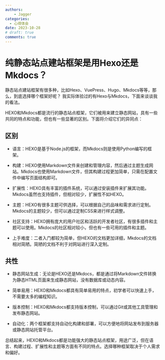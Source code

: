 ```yaml
---
authors: 
    - Jagger
categories:
  - 心得体会
date: 2023-10-28
# draft: true
comments: true
---
```

# 纯静态站点建站框架是用Hexo还是Mkdocs？

静态站点建站框架有很多种，比如Hexo、VuePress、Hugo、Mkdocs等等，那么，到底选择哪个框架好呢？
我实际体验过的有Hexo与Mkdocs，下面来谈谈我的看法。
<!-- more -->

HEXO和Mkdocs都是流行的静态站点框架，它们被用来建立静态网站，具有一些共同的特点和功能，但也有一些显著的区别。下面将介绍它们的异同点：

## 区别

- 语言：HEXO是基于Node.js的框架，而Mkdocs则是使用Python编写的框架。

- 构建：HEXO使用Markdown文件来创建和管理内容，然后通过主题生成网站。Mkdocs也使用Markdown文件，但其构建过程更加简单，只需在配置文件中编写页面结构即可。

- 扩展性：HEXO具有丰富的插件系统，可以通过安装插件来扩展其功能。Mkdocs虽然也支持插件，但相对较少，扩展性不如HEXO。

- 主题：HEXO有很多主题可供选择，可以根据自己的品味和需求进行定制。Mkdocs的主题较少，但可以通过定制CSS来进行样式调整。

- 社区支持：HEXO拥有庞大的用户社区和活跃的开发者社区，有很多插件和主题可以使用。Mkdocs的社区相对较小，但也有一些可用的插件和主题。
- 上手难度：二者入门都较为简单，但HEXO的文档更加详细，Mkdocs的文档相对简陋。简陋的文档不利于对网站进行深入定制。

## 共性

- 静态网站生成：无论是HEXO还是Mkdocs，都是通过将Markdown文件转换为静态HTML页面来生成静态网站，没有数据库或动态内容。

- 简单易用：HEXO和Mkdocs都具有简单易用的特点，初学者可以快速上手，不需要太多的编程知识。

- 版本控制：HEXO和Mkdocs都支持版本控制，可以通过Git或其他工具管理和发布静态网站。

- 自动化：两个框架都支持自动化构建和部署，可以方便地将网站发布到服务器或静态网站托管平台。

总结起来，HEXO和Mkdocs都是功能强大的静态站点框架，用途广泛，但在语言、构建过程、扩展性和主题等方面有不同的特点。选择哪种框架取决于个人需求和偏好。
